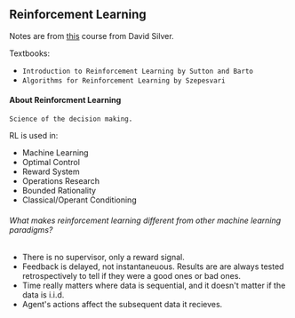 ## Reinforcement Learning

 Notes are  from [this](https://www.youtube.com/playlist?list=PLqYmG7hTraZBiG_XpjnPrSNw-1XQaM_gB) 
 course from David Silver.

<!-- `` Kernel methods vs RL Agent `` -->

Textbooks: 
- ``Introduction to Reinforcement Learning by Sutton and Barto``
- ``Algorithms for Reinforcement Learning by Szepesvari``

#### About Reinforcment Learning

`Science of the decision making.`
 
 RL is used in:
 - Machine Learning
 - Optimal Control
 - Reward System
 - Operations Research
 - Bounded Rationality
 - Classical/Operant Conditioning
 
 ###### What makes reinforcement learning different from other machine learning paradigms?
 - There is no supervisor, only a reward signal.
 - Feedback is delayed, not instantaneuous. Results are are always tested
 retrospectively to tell if they were a good ones or bad ones.
 - Time really matters where data is sequential, and it doesn't matter 
 if the data is i.i.d.
 - Agent's actions affect the subsequent data it recieves. 

